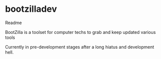 # bootzilladev

Readme

BootZilla is a toolset for computer techs to grab and keep updated various tools

Currently in pre-development stages after a long hiatus and development hell.

